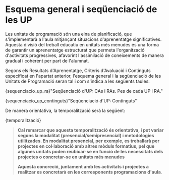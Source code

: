 # Esquema general i seqüenciació de les UP

<!-- 

De la guia:

En el context de la programació didàctica, les unitats de programació es conceben com a ferramentes de planificació, encara que en el desenrotllament en l'aula es traduïxen en la implementació de situacions d'aprenentatge significatives. Aspectes com la seua finalitat competencial, el context de treball, la seqüenciació, les metodologies a utilitzar, la seua planificació i avaluació són qüestions que el professorat haurà de decidir.

Dividir el treball educatiu en unitats més xicotetes és una manera de garantir un aprenentatge estructurat. Això permet organitzar les activitats de manera progressiva afavorint que l'alumnat assimile els coneixements de manera gradual i coherent. A més, ens permet planificar amb més precisió i ajustar el treball als diferents ritmes d'aprenentatge facilitant el procés d'avaluació.

Tant si programem de manera modular o intermodular, és el moment d'organitzar el desenrotllament de la programació en unitats de programació que es desplegaran al llarg del curs tenint en compte el caràcter dual de la formació.

-->

Les unitats de programació són una eina de planificació, que s'implementarà a l'aula mitjançant situacions d'aprenentatge significatives. Aquesta divisió del treball educatiu en unitats més menudes és una forma de garantir un aprenentatge estructurat que permeta l'organització d'activitats progressives, afavorint l'assimilació de coneixements de manera gradual i coherent per part de l'alumnat.

Segons els Resultats d'Aprenentatge, Criteris d'Avaluació i Continguts especificat en l'apartat anterior, l'esquema general i la següenciació de les Unitats de Programació seran tal i com s'indica a les següents taules:

<!-- 
NOTA: A la guía es mostra una única taula per a tot (UP, CAs, RAs, Continguts, pesos, etc.), però sembla més clarificador el format que estavem utilitzant, encara que implique més taules.

-->

{sequenciacio_up_ra}"Seqüenciació d'UP: CAs i RAs. Pes de cada UP i RA."

{sequenciacio_up_continguts}"Seqüenciació d'UP: Continguts"

De manera orientativa, la temporalització serà la següent:

{temporalització}

>
> **Cal remarcar que aquesta temporalització és orientativa, i pot variar segons la modalitat (presencial/semipresencial) i metodologies utilitzades. En modalitat presencial, per exemple, es treballarà per projectes en col·laboració amb altres mòduls formatius, pel que algunes unitats poden reubicar-se en funció de les necessitats dels projectes o concretar-se en unitats més menudes**
>
> **Aquesta concreció, juntament amb les activitats i projectes a realitzar es concretarà en les corresponents programacions d'aula**.
> 

